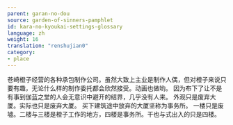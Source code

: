 ```yaml
---
parent: garan-no-dou
source: garden-of-sinners-pamphlet
id: kara-no-kyoukai-settings-glossary
language: zh
weight: 16
translation: "renshujian0"
category:
- place
---
```


苍崎橙子经营的各种承包制作公司。虽然大致上主业是制作人偶，但对橙子来说只要有趣，无论什么样的制作委托都会欣然接受。动画也做哟。
因为布下了让不是有事到伽蓝之堂的人会无意识中避开的结界，几乎没有人来。
外观只是废弃大厦。实际也只是废弃大厦。
买下建筑途中放弃的大厦坚称为事务所。
一楼只是废墟。二楼与三楼是橙子工作的地方，四楼是事务所。干也与式出入的只是四楼。
